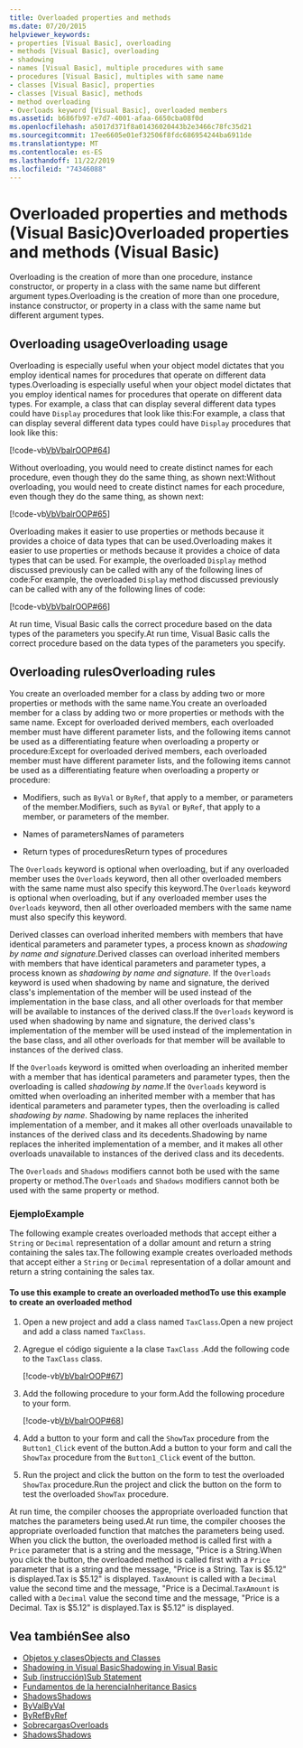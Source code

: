 ```yaml
---
title: Overloaded properties and methods
ms.date: 07/20/2015
helpviewer_keywords:
- properties [Visual Basic], overloading
- methods [Visual Basic], overloading
- shadowing
- names [Visual Basic], multiple procedures with same
- procedures [Visual Basic], multiples with same name
- classes [Visual Basic], properties
- classes [Visual Basic], methods
- method overloading
- Overloads keyword [Visual Basic], overloaded members
ms.assetid: b686fb97-e7d7-4001-afaa-6650cba08f0d
ms.openlocfilehash: a5017d371f8a01436020443b2e3466c78fc35d21
ms.sourcegitcommit: 17ee6605e01ef32506f8fdc686954244ba6911de
ms.translationtype: MT
ms.contentlocale: es-ES
ms.lasthandoff: 11/22/2019
ms.locfileid: "74346088"
---
```

# <a name="overloaded-properties-and-methods-visual-basic"></a><span data-ttu-id="a60c0-102">Overloaded properties and methods (Visual Basic)</span><span class="sxs-lookup"><span data-stu-id="a60c0-102">Overloaded properties and methods (Visual Basic)</span></span>

<span data-ttu-id="a60c0-103">Overloading is the creation of more than one procedure, instance constructor, or property in a class with the same name but different argument types.</span><span class="sxs-lookup"><span data-stu-id="a60c0-103">Overloading is the creation of more than one procedure, instance constructor, or property in a class with the same name but different argument types.</span></span>

## <a name="overloading-usage"></a><span data-ttu-id="a60c0-104">Overloading usage</span><span class="sxs-lookup"><span data-stu-id="a60c0-104">Overloading usage</span></span>

<span data-ttu-id="a60c0-105">Overloading is especially useful when your object model dictates that you employ identical names for procedures that operate on different data types.</span><span class="sxs-lookup"><span data-stu-id="a60c0-105">Overloading is especially useful when your object model dictates that you employ identical names for procedures that operate on different data types.</span></span> <span data-ttu-id="a60c0-106">For example, a class that can display several different data types could have `Display` procedures that look like this:</span><span class="sxs-lookup"><span data-stu-id="a60c0-106">For example, a class that can display several different data types could have `Display` procedures that look like this:</span></span>

[!code-vb[VbVbalrOOP#64](~/samples/snippets/visualbasic/VS_Snippets_VBCSharp/VbVbalrOOP/VB/OOP.vb#64)]

<span data-ttu-id="a60c0-107">Without overloading, you would need to create distinct names for each procedure, even though they do the same thing, as shown next:</span><span class="sxs-lookup"><span data-stu-id="a60c0-107">Without overloading, you would need to create distinct names for each procedure, even though they do the same thing, as shown next:</span></span>

[!code-vb[VbVbalrOOP#65](~/samples/snippets/visualbasic/VS_Snippets_VBCSharp/VbVbalrOOP/VB/OOP.vb#65)]

<span data-ttu-id="a60c0-108">Overloading makes it easier to use properties or methods because it provides a choice of data types that can be used.</span><span class="sxs-lookup"><span data-stu-id="a60c0-108">Overloading makes it easier to use properties or methods because it provides a choice of data types that can be used.</span></span> <span data-ttu-id="a60c0-109">For example, the overloaded `Display` method discussed previously can be called with any of the following lines of code:</span><span class="sxs-lookup"><span data-stu-id="a60c0-109">For example, the overloaded `Display` method discussed previously can be called with any of the following lines of code:</span></span>

[!code-vb[VbVbalrOOP#66](~/samples/snippets/visualbasic/VS_Snippets_VBCSharp/VbVbalrOOP/VB/OOP.vb#66)]

<span data-ttu-id="a60c0-110">At run time, Visual Basic calls the correct procedure based on the data types of the parameters you specify.</span><span class="sxs-lookup"><span data-stu-id="a60c0-110">At run time, Visual Basic calls the correct procedure based on the data types of the parameters you specify.</span></span>

## <a name="overloading-rules"></a><span data-ttu-id="a60c0-111">Overloading rules</span><span class="sxs-lookup"><span data-stu-id="a60c0-111">Overloading rules</span></span>

 <span data-ttu-id="a60c0-112">You create an overloaded member for a class by adding two or more properties or methods with the same name.</span><span class="sxs-lookup"><span data-stu-id="a60c0-112">You create an overloaded member for a class by adding two or more properties or methods with the same name.</span></span> <span data-ttu-id="a60c0-113">Except for overloaded derived members, each overloaded member must have different parameter lists, and the following items cannot be used as a differentiating feature when overloading a property or procedure:</span><span class="sxs-lookup"><span data-stu-id="a60c0-113">Except for overloaded derived members, each overloaded member must have different parameter lists, and the following items cannot be used as a differentiating feature when overloading a property or procedure:</span></span>

- <span data-ttu-id="a60c0-114">Modifiers, such as `ByVal` or `ByRef`, that apply to a member, or parameters of the member.</span><span class="sxs-lookup"><span data-stu-id="a60c0-114">Modifiers, such as `ByVal` or `ByRef`, that apply to a member, or parameters of the member.</span></span>

- <span data-ttu-id="a60c0-115">Names of parameters</span><span class="sxs-lookup"><span data-stu-id="a60c0-115">Names of parameters</span></span>

- <span data-ttu-id="a60c0-116">Return types of procedures</span><span class="sxs-lookup"><span data-stu-id="a60c0-116">Return types of procedures</span></span>

<span data-ttu-id="a60c0-117">The `Overloads` keyword is optional when overloading, but if any overloaded member uses the `Overloads` keyword, then all other overloaded members with the same name must also specify this keyword.</span><span class="sxs-lookup"><span data-stu-id="a60c0-117">The `Overloads` keyword is optional when overloading, but if any overloaded member uses the `Overloads` keyword, then all other overloaded members with the same name must also specify this keyword.</span></span>

<span data-ttu-id="a60c0-118">Derived classes can overload inherited members with members that have identical parameters and parameter types, a process known as *shadowing by name and signature*.</span><span class="sxs-lookup"><span data-stu-id="a60c0-118">Derived classes can overload inherited members with members that have identical parameters and parameter types, a process known as *shadowing by name and signature*.</span></span> <span data-ttu-id="a60c0-119">If the `Overloads` keyword is used when shadowing by name and signature, the derived class's implementation of the member will be used instead of the implementation in the base class, and all other overloads for that member will be available to instances of the derived class.</span><span class="sxs-lookup"><span data-stu-id="a60c0-119">If the `Overloads` keyword is used when shadowing by name and signature, the derived class's implementation of the member will be used instead of the implementation in the base class, and all other overloads for that member will be available to instances of the derived class.</span></span>

<span data-ttu-id="a60c0-120">If the `Overloads` keyword is omitted when overloading an inherited member with a member that has identical parameters and parameter types, then the overloading is called *shadowing by name*.</span><span class="sxs-lookup"><span data-stu-id="a60c0-120">If the `Overloads` keyword is omitted when overloading an inherited member with a member that has identical parameters and parameter types, then the overloading is called *shadowing by name*.</span></span> <span data-ttu-id="a60c0-121">Shadowing by name replaces the inherited implementation of a member, and it makes all other overloads unavailable to instances of the derived class and its decedents.</span><span class="sxs-lookup"><span data-stu-id="a60c0-121">Shadowing by name replaces the inherited implementation of a member, and it makes all other overloads unavailable to instances of the derived class and its decedents.</span></span>

<span data-ttu-id="a60c0-122">The `Overloads` and `Shadows` modifiers cannot both be used with the same property or method.</span><span class="sxs-lookup"><span data-stu-id="a60c0-122">The `Overloads` and `Shadows` modifiers cannot both be used with the same property or method.</span></span>

### <a name="example"></a><span data-ttu-id="a60c0-123">Ejemplo</span><span class="sxs-lookup"><span data-stu-id="a60c0-123">Example</span></span>

<span data-ttu-id="a60c0-124">The following example creates overloaded methods that accept either a `String` or `Decimal` representation of a dollar amount and return a string containing the sales tax.</span><span class="sxs-lookup"><span data-stu-id="a60c0-124">The following example creates overloaded methods that accept either a `String` or `Decimal` representation of a dollar amount and return a string containing the sales tax.</span></span>

#### <a name="to-use-this-example-to-create-an-overloaded-method"></a><span data-ttu-id="a60c0-125">To use this example to create an overloaded method</span><span class="sxs-lookup"><span data-stu-id="a60c0-125">To use this example to create an overloaded method</span></span>

1. <span data-ttu-id="a60c0-126">Open a new project and add a class named `TaxClass`.</span><span class="sxs-lookup"><span data-stu-id="a60c0-126">Open a new project and add a class named `TaxClass`.</span></span>

2. <span data-ttu-id="a60c0-127">Agregue el código siguiente a la clase `TaxClass` .</span><span class="sxs-lookup"><span data-stu-id="a60c0-127">Add the following code to the `TaxClass` class.</span></span>

    [!code-vb[VbVbalrOOP#67](~/samples/snippets/visualbasic/VS_Snippets_VBCSharp/VbVbalrOOP/VB/OOP.vb#67)]

3. <span data-ttu-id="a60c0-128">Add the following procedure to your form.</span><span class="sxs-lookup"><span data-stu-id="a60c0-128">Add the following procedure to your form.</span></span>

    [!code-vb[VbVbalrOOP#68](~/samples/snippets/visualbasic/VS_Snippets_VBCSharp/VbVbalrOOP/VB/OOP.vb#68)]

4. <span data-ttu-id="a60c0-129">Add a button to your form and call the `ShowTax` procedure from the `Button1_Click` event of the button.</span><span class="sxs-lookup"><span data-stu-id="a60c0-129">Add a button to your form and call the `ShowTax` procedure from the `Button1_Click` event of the button.</span></span>

5. <span data-ttu-id="a60c0-130">Run the project and click the button on the form to test the overloaded `ShowTax` procedure.</span><span class="sxs-lookup"><span data-stu-id="a60c0-130">Run the project and click the button on the form to test the overloaded `ShowTax` procedure.</span></span>

<span data-ttu-id="a60c0-131">At run time, the compiler chooses the appropriate overloaded function that matches the parameters being used.</span><span class="sxs-lookup"><span data-stu-id="a60c0-131">At run time, the compiler chooses the appropriate overloaded function that matches the parameters being used.</span></span> <span data-ttu-id="a60c0-132">When you click the button, the overloaded method is called first with a `Price` parameter that is a string and the message, "Price is a String.</span><span class="sxs-lookup"><span data-stu-id="a60c0-132">When you click the button, the overloaded method is called first with a `Price` parameter that is a string and the message, "Price is a String.</span></span> <span data-ttu-id="a60c0-133">Tax is $5.12" is displayed.</span><span class="sxs-lookup"><span data-stu-id="a60c0-133">Tax is $5.12" is displayed.</span></span> <span data-ttu-id="a60c0-134">`TaxAmount` is called with a `Decimal` value the second time and the message, "Price is a Decimal.</span><span class="sxs-lookup"><span data-stu-id="a60c0-134">`TaxAmount` is called with a `Decimal` value the second time and the message, "Price is a Decimal.</span></span> <span data-ttu-id="a60c0-135">Tax is $5.12" is displayed.</span><span class="sxs-lookup"><span data-stu-id="a60c0-135">Tax is $5.12" is displayed.</span></span>

## <a name="see-also"></a><span data-ttu-id="a60c0-136">Vea también</span><span class="sxs-lookup"><span data-stu-id="a60c0-136">See also</span></span>

- [<span data-ttu-id="a60c0-137">Objetos y clases</span><span class="sxs-lookup"><span data-stu-id="a60c0-137">Objects and Classes</span></span>](../../../../visual-basic/programming-guide/language-features/objects-and-classes/index.md)
- [<span data-ttu-id="a60c0-138">Shadowing in Visual Basic</span><span class="sxs-lookup"><span data-stu-id="a60c0-138">Shadowing in Visual Basic</span></span>](../../../../visual-basic/programming-guide/language-features/declared-elements/shadowing.md)
- [<span data-ttu-id="a60c0-139">Sub (instrucción)</span><span class="sxs-lookup"><span data-stu-id="a60c0-139">Sub Statement</span></span>](../../../../visual-basic/language-reference/statements/sub-statement.md)
- [<span data-ttu-id="a60c0-140">Fundamentos de la herencia</span><span class="sxs-lookup"><span data-stu-id="a60c0-140">Inheritance Basics</span></span>](../../../../visual-basic/programming-guide/language-features/objects-and-classes/inheritance-basics.md)
- [<span data-ttu-id="a60c0-141">Shadows</span><span class="sxs-lookup"><span data-stu-id="a60c0-141">Shadows</span></span>](../../../../visual-basic/language-reference/modifiers/shadows.md)
- [<span data-ttu-id="a60c0-142">ByVal</span><span class="sxs-lookup"><span data-stu-id="a60c0-142">ByVal</span></span>](../../../../visual-basic/language-reference/modifiers/byval.md)
- [<span data-ttu-id="a60c0-143">ByRef</span><span class="sxs-lookup"><span data-stu-id="a60c0-143">ByRef</span></span>](../../../../visual-basic/language-reference/modifiers/byref.md)
- [<span data-ttu-id="a60c0-144">Sobrecargas</span><span class="sxs-lookup"><span data-stu-id="a60c0-144">Overloads</span></span>](../../../../visual-basic/language-reference/modifiers/overloads.md)
- [<span data-ttu-id="a60c0-145">Shadows</span><span class="sxs-lookup"><span data-stu-id="a60c0-145">Shadows</span></span>](../../../../visual-basic/language-reference/modifiers/shadows.md)
